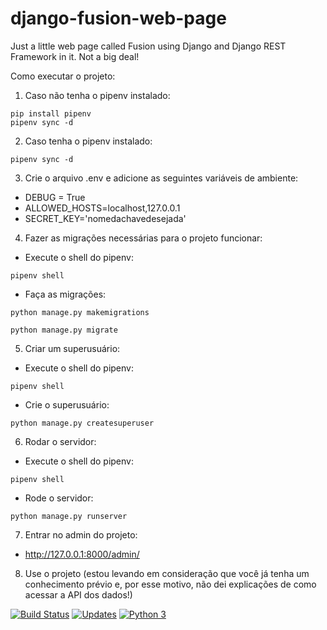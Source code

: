 # django-fusion-web-page

Just a little web page called Fusion using Django and Django REST Framework in it.
Not a big deal!

Como executar o projeto:

1. Caso não tenha o pipenv instalado:
```console
pip install pipenv
pipenv sync -d
```
2. Caso tenha o pipenv instalado:
```console
pipenv sync -d
```

3. Crie o arquivo .env e adicione as seguintes variáveis de ambiente:

- DEBUG = True
- ALLOWED_HOSTS=localhost,127.0.0.1
- SECRET_KEY='nomedachavedesejada'

4. Fazer as migrações necessárias para o projeto funcionar:
- Execute o shell do pipenv:
```console
pipenv shell
```
- Faça as migrações:
```console
python manage.py makemigrations

python manage.py migrate
```

5. Criar um superusuário:

- Execute o shell do pipenv:

```console
pipenv shell
```
- Crie o superusuário:
```console
python manage.py createsuperuser
```

6. Rodar o servidor:
- Execute o shell do pipenv:
```console
pipenv shell
```

- Rode o servidor:
```console
python manage.py runserver
```

7. Entrar no admin do projeto:
- http://127.0.0.1:8000/admin/

8. Use o projeto 
(estou levando em consideração que você já tenha um conhecimento prévio e, 
por esse motivo, não dei explicações de como acessar a API dos dados!)

[![Build Status](https://travis-ci.com/franciscowendel/django-fusion-web-page.svg?branch=main)](https://travis-ci.com/franciscowendel/django-fusion-web-page)
[![Updates](https://pyup.io/repos/github/franciscowendel/django-fusion-web-page/shield.svg)](https://pyup.io/repos/github/franciscowendel/django-fusion-web-page/)
[![Python 3](https://pyup.io/repos/github/franciscowendel/django-fusion-web-page/python-3-shield.svg)](https://pyup.io/repos/github/franciscowendel/django-fusion-web-page/)